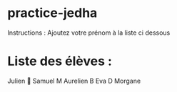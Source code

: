 # practice-jedha
Instructions : Ajoutez votre prénom à la liste ci dessous

# Liste des élèves :
Julien 🦾 
Samuel M
Aurelien B
Eva D
Morgane